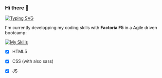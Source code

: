 ### Hi there 👋

<a href="https://git.io/typing-svg"><img src="https://readme-typing-svg.demolab.com?font=Fira+Code&pause=1000&width=435&lines=Taking+my+firsts+steps" alt="Typing SVG" /></a>

I'm currently developping my coding skills with **Factoria F5** in a Agile driven bootcamp:

[![My Skills](https://skillicons.dev/icons?i=figma,html,css,sass,js)](https://skillicons.dev)

- [X] HTML5

- [X] CSS (with also sass)

- [X] JS

<!--
**DaniCresRod/DaniCresRod** is a ✨ _special_ ✨ repository because its `README.md` (this file) appears on your GitHub profile.

Here are some ideas to get you started:

- 🔭 I’m currently working on ...
- 🌱 I’m currently learning ...
- 👯 I’m looking to collaborate on ...
- 🤔 I’m looking for help with ...
- 💬 Ask me about ...
- 📫 How to reach me: ...
- 😄 Pronouns: ...
- ⚡ Fun fact: ...
-->
